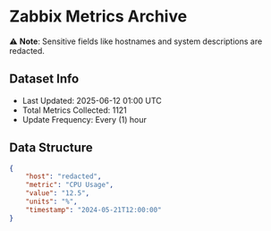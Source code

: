 # Zabbix Metrics Archive

⚠️ **Note**: Sensitive fields like hostnames and system descriptions are redacted.

## Dataset Info
- Last Updated: 2025-06-12 01:00 UTC
- Total Metrics Collected: 1121
- Update Frequency: Every (1) hour

## Data Structure
```json
{
    "host": "redacted",
    "metric": "CPU Usage",
    "value": "12.5",
    "units": "%",
    "timestamp": "2024-05-21T12:00:00"
}
```
